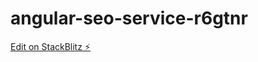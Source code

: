 # angular-seo-service-r6gtnr

[Edit on StackBlitz ⚡️](https://stackblitz.com/edit/angular-seo-service-r6gtnr)